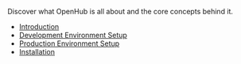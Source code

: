 Discover what OpenHub is all about and the core concepts behind it.

  * [Introduction](Introduction)
  * [Development Environment Setup](Development-Environment-Setup)
  * [Production Environment Setup](Production-Environment-Setup)
  * [Installation](Installation)